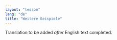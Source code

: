 ```yaml
---
layout: "lesson"
lang: "de"
title: "Weitere Beispiele"
---
```

Translation to be added _after_ English text completed.
